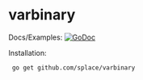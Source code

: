 # varbinary

Docs/Examples: [![GoDoc](https://godoc.org/github.com/splace/varbinary?status.svg)](https://godoc.org/github.com/splace/varbinary) 

Installation:

     go get github.com/splace/varbinary


